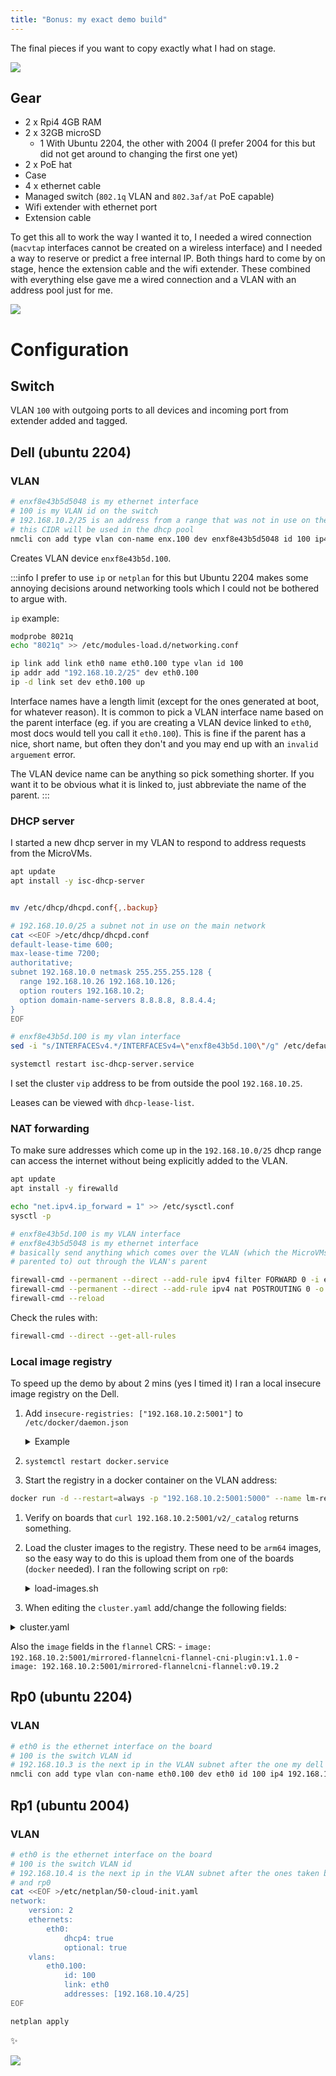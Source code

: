 ```yaml
---
title: "Bonus: my exact demo build"
---
```


The final pieces if you want to copy exactly what I had on stage.

![](/img/IMG_1249.jpg)

## Gear

- 2 x Rpi4 4GB RAM
- 2 x 32GB microSD
  - 1 With Ubuntu 2204, the other with 2004 (I prefer 2004 for this but did not
    get around to changing the first one yet)
- 2 x PoE hat
- Case
- 4 x ethernet cable
- Managed switch (`802.1q` VLAN and `802.3af/at` PoE capable)
- Wifi extender with ethernet port
- Extension cable

To get this all to work the way I wanted it to, I needed a wired connection (`macvtap`
interfaces cannot be created on a wireless interface) and I needed a way to reserve
or predict a free internal IP. Both things hard to come by on stage, hence
the extension cable and the wifi extender. These combined with everything else
gave me a wired connection and a VLAN with an address pool just for me.

![](/img/chain.jpg)

# Configuration

## Switch

VLAN `100` with outgoing ports to all devices and incoming port from extender
added and tagged.

## Dell (ubuntu 2204)

### VLAN

```bash
# enxf8e43b5d5048 is my ethernet interface
# 100 is my VLAN id on the switch
# 192.168.10.2/25 is an address from a range that was not in use on the main network
# this CIDR will be used in the dhcp pool
nmcli con add type vlan con-name enx.100 dev enxf8e43b5d5048 id 100 ip4 192.168.10.2/25
```

Creates VLAN device `enxf8e43b5d.100`.

:::info
I prefer to use `ip` or `netplan` for this but Ubuntu 2204 makes some annoying
decisions around networking tools which I could not be bothered to argue with.

`ip` example:
```bash
modprobe 8021q
echo "8021q" >> /etc/modules-load.d/networking.conf

ip link add link eth0 name eth0.100 type vlan id 100
ip addr add "192.168.10.2/25" dev eth0.100
ip -d link set dev eth0.100 up
```

Interface names have a length limit (except for the ones generated at boot, for
whatever reason). It is common to pick a VLAN interface name based on the parent
interface (eg. if you are creating a VLAN device linked to `eth0`, most docs would
tell you call it `eth0.100`). This is fine if the parent has a nice, short name,
but often they don't and you may end up with an `invalid arguement` error.

The VLAN device name can be anything so pick something shorter. If you want it to
be obvious what it is linked to, just abbreviate the name of the parent.
:::

### DHCP server

I started a new dhcp server in my VLAN to respond to address requests from the MicroVMs.

```bash
apt update
apt install -y isc-dhcp-server


mv /etc/dhcp/dhcpd.conf{,.backup}

# 192.168.10.0/25 a subnet not in use on the main network
cat <<EOF >/etc/dhcp/dhcpd.conf
default-lease-time 600;
max-lease-time 7200;
authoritative;
subnet 192.168.10.0 netmask 255.255.255.128 {
  range 192.168.10.26 192.168.10.126;
  option routers 192.168.10.2;
  option domain-name-servers 8.8.8.8, 8.8.4.4;
}
EOF

# enxf8e43b5d.100 is my vlan interface
sed -i "s/INTERFACESv4.*/INTERFACESv4=\"enxf8e43b5d.100\"/g" /etc/default/isc-dhcp-server

systemctl restart isc-dhcp-server.service
```

I set the cluster `vip` address to be from outside the pool `192.168.10.25`.

Leases can be viewed with `dhcp-lease-list`.

### NAT forwarding

To make sure addresses which come up in the `192.168.10.0/25` dhcp range can access
the internet without being explicitly added to the VLAN.

```bash
apt update
apt install -y firewalld

echo "net.ipv4.ip_forward = 1" >> /etc/sysctl.conf
sysctl -p

# enxf8e43b5d.100 is my VLAN interface
# enxf8e43b5d5048 is my ethernet interface
# basically send anything which comes over the VLAN (which the MicroVMs will be
# parented to) out through the VLAN's parent

firewall-cmd --permanent --direct --add-rule ipv4 filter FORWARD 0 -i enxf8e43b5d.100 -o enxf8e43b5d5048 -j ACCEPT
firewall-cmd --permanent --direct --add-rule ipv4 nat POSTROUTING 0 -o enxf8e43b5d5048 -j MASQUERADE
firewall-cmd --reload
```

Check the rules with:

```bash
firewall-cmd --direct --get-all-rules
```

### Local image registry

To speed up the demo by about 2 mins (yes I timed it) I ran a local insecure image registry on the Dell.

1. Add `insecure-registries: ["192.168.10.2:5001"]` to `/etc/docker/daemon.json`

    <details><summary>Example</summary>

    ```json
    {
        "insecure-registries": ["192.168.10.2:5001"]
    }
    ```

    </details>
1. `systemctl restart docker.service`

1. Start the registry in a docker container on the VLAN address:

  ```bash
  docker run -d --restart=always -p "192.168.10.2:5001:5000" --name lm-reg registry:2
  ```

1. Verify on boards that `curl 192.168.10.2:5001/v2/_catalog` returns something.

1. Load the cluster images to the registry. These need to be `arm64` images, so the
  easy way to do this is upload them from one of the boards (`docker` needed).
  I ran the following script on `rp0`:

    <details><summary>load-images.sh</summary>

    ```bash
    #!/bin/bash

    REG_ADDRESS='192.168.10.2'
    REG_PORT='5001'

    configure_daemon() {
    	cat <<EOF >/etc/docker/daemon.json
    {
    	"insecure-registries": ["$REG_ADDRESS:$REG_PORT"]
    }
    EOF
      systemctl restart docker.service
    }

    load_image() {
      local image="$1"

      docker pull "$image"

      docker tag "$image" "${REG_ADDRESS}:${REG_PORT}/${image##*/}"
      docker push "${REG_ADDRESS}:${REG_PORT}/${image##*/}"
    }

    configure_daemon
    load_image "k8s.gcr.io/kube-apiserver:v1.21.14"
    load_image "k8s.gcr.io/kube-apiserver:v1.21.8"
    load_image "k8s.gcr.io/kube-controller-manager:v1.21.14"
    load_image "k8s.gcr.io/kube-controller-manager:v1.21.8"
    load_image "k8s.gcr.io/kube-scheduler:v1.21.14"
    load_image "k8s.gcr.io/kube-scheduler:v1.21.8"
    load_image "k8s.gcr.io/kube-proxy:v1.21.14"
    load_image "k8s.gcr.io/kube-proxy:v1.21.8"
    load_image "k8s.gcr.io/pause:3.4.1"
    load_image "k8s.gcr.io/pause:3.6"
    load_image "k8s.gcr.io/pause:3.2"
    load_image "k8s.gcr.io/etcd:3.4.13-0"
    load_image "k8s.gcr.io/coredns/coredns:v1.8.0"
    load_image "ghcr.io/kube-vip/kube-vip:v0.4.0"
    load_image "docker.io/rancher/mirrored-flannelcni-flannel-cni-plugin:v1.1.0"
    load_image "docker.io/rancher/mirrored-flannelcni-flannel:v0.19.2"
    ```

    </details>

1. When editing the `cluster.yaml` add/change the following fields:

  <details><summary>cluster.yaml</summary>

  ```yaml
  ---
  kind: KubeadmControlPlane
  spec:
    kubeadmConfigSpec:
      files:
        - path: /etc/containerd/config.toml
          content: |
            version = 2
            [plugins]
              [plugins."io.containerd.grpc.v1.cri"]
                sandbox_image = "192.168.10.2:5001/pause:3.2"
                [plugins."io.containerd.grpc.v1.cri".registry.mirrors]
                  [plugins."io.containerd.grpc.v1.cri".registry.mirrors."192.168.10.2:5001"]
                  endpoint = ["http://192.168.10.2:5001"]
                [plugins."io.containerd.grpc.v1.cri".registry.configs]
                  [plugins."io.containerd.grpc.v1.cri".registry.configs."192.168.10.2:5001".tls]
                    insecure_skip_verify = true
      clusterConfiguration:
        imageRepository: 192.168.10.2:5001
        etcd:
          local:
            imageRepository: 192.168.10.2:5001
      initConfiguration:
        nodeRegistration:
          kubeletExtraArgs:
            pod-infra-container-image: 192.168.10.2:5001/pause:3.2
      joinConfiguration:
        nodeRegistration:
          kubeletExtraArgs:
            pod-infra-container-image: 192.168.10.2:5001/pause:3.2
      preKubeadmCommands:
        - mkdir -p /etc/kubernetes/manifests && ctr images pull --plain-http=true
          192.168.10.2:5001/kube-vip:v0.4.0 && ctr run --rm --net-host 192.168.10.2:5001/kube-vip:v0.4.0
          vip /kube-vip manifest pod --arp --interface $(ip -4 -j route list default | jq -r .[0].dev)
          --address 192.168.10.25 --controlplane --leaderElection > /etc/kubernetes/manifests/kube-vip.yaml &&
          sed -i 's/ghcr.io\/kube-vip/192.168.10.2:5001/' /etc/kubernetes/manifests/kube-vip.yaml
  ---
  kind: KubeadmConfigTemplate
  spec:
    template:
      spec:
        files:
          - path: /etc/containerd/config.toml
            content: |
              version = 2
              [plugins]
                [plugins."io.containerd.grpc.v1.cri"]
                  sandbox_image = "192.168.10.2:5001/pause:3.2"
                  [plugins."io.containerd.grpc.v1.cri".registry.mirrors]
                    [plugins."io.containerd.grpc.v1.cri".registry.mirrors."192.168.10.2:5001"]
                    endpoint = ["http://192.168.10.2:5001"]
                  [plugins."io.containerd.grpc.v1.cri".registry.configs]
                    [plugins."io.containerd.grpc.v1.cri".registry.configs."192.168.10.2:5001".tls]
                      insecure_skip_verify = true
        joinConfiguration:
          nodeRegistration:
            kubeletExtraArgs:
              pod-infra-container-image: 192.168.10.2:5001/pause:3.2
  ```

  </details>

  Also the `image` fields in the `flannel` CRS:
    - `image: 192.168.10.2:5001/mirrored-flannelcni-flannel-cni-plugin:v1.1.0`
    - `image: 192.168.10.2:5001/mirrored-flannelcni-flannel:v0.19.2`
## Rp0 (ubuntu 2204)

### VLAN

```bash
# eth0 is the ethernet interface on the board
# 100 is the switch VLAN id
# 192.168.10.3 is the next ip in the VLAN subnet after the one my dell took
nmcli con add type vlan con-name eth0.100 dev eth0 id 100 ip4 192.168.10.3/25
```

## Rp1 (ubuntu 2004)

### VLAN

```bash
# eth0 is the ethernet interface on the board
# 100 is the switch VLAN id
# 192.168.10.4 is the next ip in the VLAN subnet after the ones taken by the dell
# and rp0
cat <<EOF >/etc/netplan/50-cloud-init.yaml
network:
	version: 2
	ethernets:
		eth0:
			dhcp4: true
			optional: true
	vlans:
		eth0.100:
			id: 100
			link: eth0
			addresses: [192.168.10.4/25]
EOF

netplan apply
```

:sparkles:

![](/img/IMG_1255.jpg)
